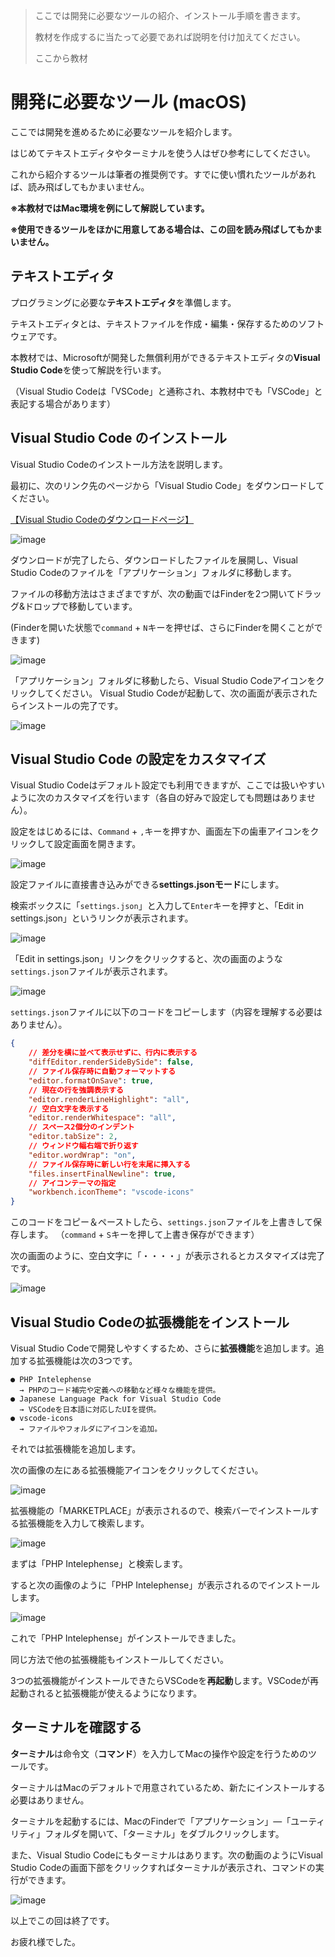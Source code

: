 > ここでは開発に必要なツールの紹介、インストール手順を書きます。
>
> 教材を作成するに当たって必要であれば説明を付け加えてください。
>
> ここから教材


# 開発に必要なツール (macOS)
ここでは開発を進めるために必要なツールを紹介します。

はじめてテキストエディタやターミナルを使う人はぜひ参考にしてください。

これから紹介するツールは筆者の推奨例です。すでに使い慣れたツールがあれば、読み飛ばしてもかまいません。

**※本教材ではMac環境を例にして解説しています。**

**※使用できるツールをほかに用意してある場合は、この回を読み飛ばしてもかまいません。**


## テキストエディタ
プログラミングに必要な**テキストエディタ**を準備します。

テキストエディタとは、テキストファイルを作成・編集・保存するためのソフトウェアです。

本教材では、Microsoftが開発した無償利用ができるテキストエディタの**Visual Studio Code**を使って解説を行います。

（Visual Studio Codeは「VSCode」と通称され、本教材中でも「VSCode」と表記する場合があります）


## Visual Studio Code のインストール
Visual Studio Codeのインストール方法を説明します。

最初に、次のリンク先のページから「Visual Studio Code」をダウンロードしてください。

[【Visual Studio Codeのダウンロードページ】](https://code.visualstudio.com/)

![image](https://i.gyazo.com/ff452316e9ce484a7740129f9e0eeedf.png)

ダウンロードが完了したら、ダウンロードしたファイルを展開し、Visual Studio Codeのファイルを「アプリケーション」フォルダに移動します。

ファイルの移動方法はさまざまですが、次の動画ではFinderを2つ開いてドラッグ&ドロップで移動しています。

(Finderを開いた状態で`command` + `N`キーを押せば、さらにFinderを開くことができます)

![image](https://i.gyazo.com/917887a28214f07429f731b61f49a114.gif)

「アプリケーション」フォルダに移動したら、Visual Studio Codeアイコンをクリックしてください。
Visual Studio Codeが起動して、次の画面が表示されたらインストールの完了です。

![image](https://i.gyazo.com/3a9c885cbe0dbf2758f7162c859f569d.png)


## Visual Studio Code の設定をカスタマイズ
Visual Studio Codeはデフォルト設定でも利用できますが、ここでは扱いやすいように次のカスタマイズを行います（各自の好みで設定しても問題はありません）。

設定をはじめるには、`Command` + `,`キーを押すか、画面左下の歯車アイコンをクリックして設定画面を開きます。

![image](https://i.gyazo.com/3f73f9773290bcd25ded645ff3f35427.png)

設定ファイルに直接書き込みができる**settings.jsonモード**にします。

検索ボックスに「`settings.json`」と入力して`Enter`キーを押すと、「Edit in settings.json」というリンクが表示されます。

![image](https://camo.githubusercontent.com/a3d28720d86b33ca9c998cc3d1cbb10e8b89a33b/68747470733a2f2f692e6779617a6f2e636f6d2f65636465633332376536333662396339396233373565336264626534393238342e706e67)

「Edit in settings.json」リンクをクリックすると、次の画面のような`settings.json`ファイルが表示されます。

![image](https://camo.githubusercontent.com/13f2f7cee29910890f0a0347fefd8e8189e7f359/68747470733a2f2f692e6779617a6f2e636f6d2f39323866333132633835613735343431303663393261656633366163643763342e706e67)

`settings.json`ファイルに以下のコードをコピーします（内容を理解する必要はありません）。


```json
{
    // 差分を横に並べて表示せずに、行内に表示する
    "diffEditor.renderSideBySide": false,
    // ファイル保存時に自動フォーマットする
    "editor.formatOnSave": true,
    // 現在の行を強調表示する
    "editor.renderLineHighlight": "all",
    // 空白文字を表示する
    "editor.renderWhitespace": "all",
    // スペース2個分のインデント
    "editor.tabSize": 2,
    // ウィンドウ幅右端で折り返す
    "editor.wordWrap": "on",
    // ファイル保存時に新しい行を末尾に挿入する
    "files.insertFinalNewline": true,
    // アイコンテーマの指定
    "workbench.iconTheme": "vscode-icons"
}
```

このコードをコピー＆ペーストしたら、`settings.json`ファイルを上書きして保存します。
（`command` + `S`キーを押して上書き保存ができます）

次の画面のように、空白文字に「・・・・」が表示されるとカスタマイズは完了です。

![image](https://i.gyazo.com/02b74ac567ed7249b426a9d8e92bf685.png)


## Visual Studio Codeの拡張機能をインストール
Visual Studio Codeで開発しやすくするため、さらに**拡張機能**を追加します。追加する拡張機能は次の3つです。

```
● PHP Intelephense
  → PHPのコード補完や定義への移動など様々な機能を提供。
● Japanese Language Pack for Visual Studio Code
  → VSCodeを日本語に対応したUIを提供。
● vscode-icons
  → ファイルやフォルダにアイコンを追加。
```

それでは拡張機能を追加します。

次の画像の左にある拡張機能アイコンをクリックしてください。

![image](https://i.gyazo.com/c177323e905539c651386e738b689e99.png)

拡張機能の「MARKETPLACE」が表示されるので、検索バーでインストールする拡張機能を入力して検索します。

![image](https://i.gyazo.com/182e29f848be2617b979606d4ae0dcd5.png)

まずは「PHP Intelephense」と検索します。

すると次の画像のように「PHP Intelephense」が表示されるのでインストールします。

![image](https://i.gyazo.com/f2aab5e0d20853c6b7e3b08fea56683a.png)

これで「PHP Intelephense」がインストールできました。

同じ方法で他の拡張機能もインストールしてください。

3つの拡張機能がインストールできたらVSCodeを**再起動**します。VSCodeが再起動されると拡張機能が使えるようになります。


## ターミナルを確認する
**ターミナル**は命令文（**コマンド**）を入力してMacの操作や設定を行うためのツールです。

ターミナルはMacのデフォルトで用意されているため、新たにインストールする必要はありません。

ターミナルを起動するには、MacのFinderで「アプリケーション」―「ユーティリティ」フォルダを開いて、「ターミナル」をダブルクリックします。

また、Visual Studio Codeにもターミナルはあります。次の動画のようにVisual Studio Codeの画面下部をクリックすればターミナルが表示され、コマンドの実行ができます。

![image](https://i.gyazo.com/7abaa72bf4a755af90822a45717798c9.gif)

以上でこの回は終了です。

お疲れ様でした。
